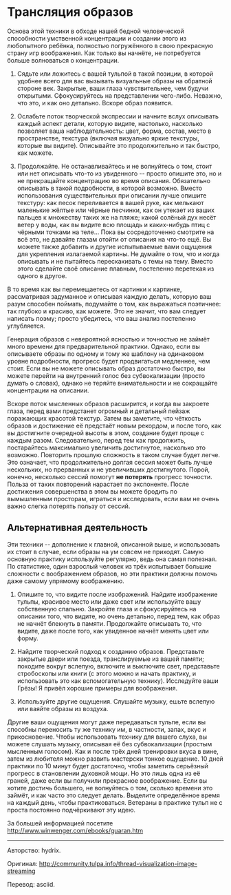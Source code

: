 # Трансляция образов

Основа этой техники в обходе нашей бедной человеческой способности умственной концентрации и создании этого из любопытного ребёнка, полностью погружённого в свою прекрасную страну игр воображения. Как только вы начнёте, не потребуется больше волноваться о концентрации.

1. Сядьте или ложитесь с вашей тульпой в такой позиции, в которой удобнее всего для вас вызывать визуальные образы на обратной стороне век. Закрытые, ваши глаза чувствительнее, чем будучи открытыми. Сфокусируйтесь на представлении чего-либо. Неважно, что это, и как оно детально. Вскоре образ появится. 

2. Ослабьте поток творческой экспрессии и начните вслух описывать каждый аспект детали, которую видите, настолько, насколько позволяет ваша наблюдательность: цвет, форма, состав, место в пространстве, текстура (включая визуально яркие текстуры, которые вы видите). Описывайте это продолжительно и так быстро, как можете.

3. Продолжайте. Не останавливайтесь и не волнуйтесь о том, стоит или нет описывать что-то из увиденного -- просто опишите это, но и не прекращайте концентрацию во время описания. Обязательно описывать в такой подробности, в которой возможно. Вместо использования существительных при описании лучше опишите текстуру: как песок переливается в вашей руке, как мелькают маленькие жёлтые или чёрные песчинки, как он утекает из ваших пальцев к множеству таких же на пляже; какой солёный дух несёт ветер у воды, как вы видите всю площадь и каких-нибудь птиц с чёрными точками на теле... Пока вы сосредоточенно смотрите на всё это, не давайте глазам отойти от описания на что-то ещё. Вы можете также добавить и другие испытываемые вами ощущения для укрепления излагаемой картины. Не думайте о том, что и когда описывать и не пытайтесь перескакивать с темы на тему. Вместо этого сделайте своё описание плавным, постепенно перетекая из одного в другое.

В то время как вы перемещаетесь от картинки к картинке, рассматривая задуманное и описывая каждую делать, которую ваш разум способен поймать, подумайте о том, как выражаться поэтичнее: так глубоко и красиво, как можете. Это не значит, что вам следует написать поэму; просто убедитесь, что ваш анализ постепенно углубляется.

Генерация образов с невероятной ясностью и точностью не займёт много времени для предварительной практики. Однако, если вы описываете образы по одному и тому же шаблону на одинаковом уровне подробности, прогресс будет продвигаться медленнее, чем стоит. Если вы не можете описывать образ достаточно быстро, вы можете перейти на внутренний голос без субвокализации (просто думать о словах), однако не теряйте внимательности и не сокращайте концентрации на описании.

Вскоре поток мысленных образов расширится, и когда вы закроете глаза, перед вами предстанет огромный и детальный пейзаж поражающих красотой текстур. Затем вы заметите, что чёткость образов и достижение её предстаёт новым рекордом, и после того, как вы достигните очередной высоты в этом, создание будет проще с каждым разом. Следовательно, перед тем как продолжить, постарайтесь максимально увеличить достигнутое, насколько это возможно. Повторить прошлую сложность в таком случае будет легче. Это означает, что продолжительно долгая сессия может быть лучше нескольких, но прерванных и не увеличивших достигнутого. Порой, конечно, несколько сессий помогут **не потерять** прогресс точности. Польза от таких повторений нарастает по экспоненте. После достижения совершенства в этом вы можете бродить по вымышленным просторам, играться и исследовать, если вам не очень важно слегка потерять пользу от сессий.

## Альтернативная деятельность

Эти техники -- дополнение к главной, описанной выше, и использовать их стоит в случае, если образы на ум совсем не приходят. Самую основную практику используйте регулярно, ведь она самая полезная. По статистике, один взрослый человек из трёх испытывает большие сложности с воображением образов, но эти практики должны помочь даже самому упрямому воображению.

1. Опишите то, что видите после изображений. Найдите изображение тульпы, красивое место или даже свет или используйте вашу собственную спальню. Закройте глаза и сфокусируйтесь на описании того, что видите, но очень детально, перед тем, как образ не начнёт блекнуть в памяти. Продолжайте описывать то, что видите, даже после того, как увиденное начнёт менять цвет или форму.

2. Найдите творческий подход к созданию образов. Представьте закрытые двери или поезда, транслируемые из вашей памяти; походите вокруг вслепую, включите и выключите свет, представьте стробоскопы или книги (с этого можно и начать практику, и использовать это как вспомогательную технику). Исследуйте ваши Грёзы! Я привёл хорошие примеры для воображения.

3. Используйте другие ощущения. Слушайте музыку, ешьте вслепую или ваяйте образы из воздуха.

Другие ваши ощущения могут даже передаваться тульпе, если вы способны переносить ту же технику им, в частности, запах, вкус и прикосновение. Чтобы использовать технику для вашего слуха, вы можете слушать музыку, описывая её без субвокализации (простым мысленным голосом). Как и после трёх дней тренировки вкуса в вине, затем из любителя можно развить мастерски тонкое ощущение. 10 дней практики по 10 минут будет достаточно, чтобы заметить серьёзный прогресс в становлении духовной мощи. Но это лишь одна из её граней, даже если вы получили прекрасное воображение. Если вы хотите достичь большего, не волнуйтесь о том, сколько времени это займёт, и как часто это следует делать. Выделите определённое время на каждый день, чтобы практиковаться. Ветераны в практике тульп не с проста постоянно подчёркивают эту идею.

За большей информацией посетите http://www.winwenger.com/ebooks/guaran.htm

---

Авторство: hydrix.

Оригинал: http://community.tulpa.info/thread-visualization-image-streaming

Перевод: asciid.
